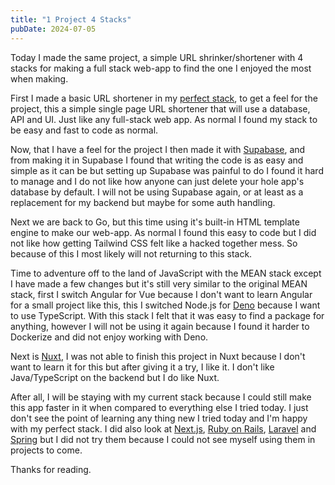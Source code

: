 ```yaml
---
title: "1 Project 4 Stacks"
pubDate: 2024-07-05
---
```


Today I made the same project, a simple URL shrinker/shortener with 4
stacks for making a full stack web-app to find the one I enjoyed the
most when making.

First I made a basic URL shortener in my [perfect stack](/posts/my-current-stack-3-jul-2024), to get a feel
for the project, this a simple single page URL shortener that will use
a database, API and UI. Just like any full-stack web app. As normal I
found my stack to be easy and fast to code as normal.

Now, that I have a feel for the project I then made it with [Supabase](https://supabase.com/),
and from making it in Supabase I found that writing the code is
as easy and simple as it can be but setting up Supabase was
painful to do I found it hard to manage and I do not like how
anyone can just delete your hole app's database by default. I
will not be using Supabase again, or at least as a replacement
for my backend but maybe for some auth handling.

Next we are back to Go, but this time using it's built-in
HTML template engine to make our web-app. As normal I found
this easy to code but I did not like how getting Tailwind CSS
felt like a hacked together mess. So because of this I most
likely will not returning to this stack.

Time to adventure off to the land of JavaScript with the MEAN
stack except I have made a few changes but it's still very
similar to the original MEAN stack, first I switch Angular
for Vue because I don't want to learn Angular for a small
project like this, this I switched Node.js for [Deno](https://deno.com/) because I
want to use TypeScript. With this stack I felt that it was
easy to find a package for anything, however I will not be
using it again because I found it harder to Dockerize and
did not enjoy working with Deno.

Next is [Nuxt](https://nuxt.com/), I was not able to finish
this project in Nuxt because I don't want to learn it for this
but after giving it a try, I like it. I don't like Java/TypeScript
on the backend but I do like Nuxt.

After all, I will be staying with my current stack because I
could still make this app faster in it when compared to everything
else I tried today. I just don't see the point of learning any
thing new I tried today and I'm happy with my perfect stack. I did also
look at [Next.js](https://nextjs.org/), [Ruby on Rails](https://rubyonrails.org/), [Laravel](https://laravel.com/) and [Spring](https://spring.io/) but I did not try them
because I could not see myself using them in projects to come.

Thanks for reading.
